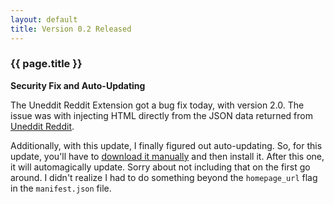 ```yaml
---
layout: default
title: Version 0.2 Released
---
```

### {{ page.title }} ###

**Security Fix and Auto-Updating**

The Uneddit Reddit Extension got a bug fix today, with version 2.0. The issue was with injecting HTML directly from the JSON data returned from [Uneddit Reddit](http://unedditreddit.com).

Additionally, with this update, I finally figured out auto-updating. So, for this update, you'll have to [download it manually](/UnedditExtension/package/UnedditExtension.crx) and then install it. After this one, it will automagically update. Sorry about not including that on the first go around. I didn't realize I had to do something beyond the `homepage_url` flag in the `manifest.json` file.
